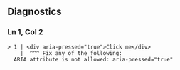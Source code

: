 ## Diagnostics
### Ln 1, Col 2
```marko
> 1 | <div aria-pressed="true">Click me</div>
    |  ^^^ Fix any of the following:
  ARIA attribute is not allowed: aria-pressed="true"
```

